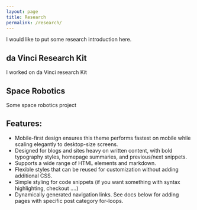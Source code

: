```yaml
---
layout: page
title: Research
permalink: /research/
---
```


I would like to put some research introduction here. 

## da Vinci Research Kit 
I worked on da Vinci research Kit 

## Space Robotics 
Some space robotics project 

## Features:
* Mobile-first design ensures this theme performs fastest on mobile while scaling elegantly to desktop-size screens.
* Designed for blogs and sites heavy on written content, with bold typography styles, homepage summaries, and previous/next snippets.
* Supports a wide range of HTML elements and markdown.
* Flexible styles that can be reused for customization without adding additional CSS.
* Simple styling for code snippets (if you want something with syntax highlighting, checkout ....)
* Dynamically generated navigation links. See docs below for adding pages with specific post category for-loops.

